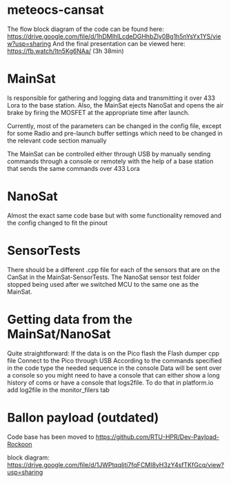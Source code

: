 # meteocs-cansat
The flow block diagram of the code can be found here: https://drive.google.com/file/d/1hDMlhlLcdeDGHhbZly0Bg1h5nYsYx1YS/view?usp=sharing
And the final presentation can be viewed here: https://fb.watch/ltn5Kg6NAa/    (3h 38min)

# MainSat
Is responsible for gathering and logging data and transmitting it over 433 Lora to the base station. Also, the MainSat ejects NanoSat and opens the air brake by firing the MOSFET at the appropriate time after launch.

Currently, most of the parameters can be changed in the config file, except for some Radio and pre-launch buffer settings which need to be changed in the relevant code section manually

The MainSat can be controlled either through USB by manually sending commands through a console or remotely with the help of a base station that sends the same commands over 433 Lora

# NanoSat
Almost the exact same code base but with some functionality removed and the config changed to fit the pinout

# SensorTests
There should be a different .cpp file for each of the sensors that are on the CanSat in the MainSat-SensorTests. The NanoSat sensor test folder stopped being used after we switched MCU to the same one as the MainSat.

# Getting data from the MainSat/NanoSat
Quite straightforward:
  If the data is on the Pico flash the Flash dumper cpp file
  Connect to the Pico through USB
  According to the commands specified in the code type the needed sequence in the console 
  Data will be sent over a console so you might need to have a console that can either show a long history of coms or have a console that logs2file. To do that in platform.io add log2file in the monitor_filers tab

# Ballon payload (outdated)
Code base has been moved to https://github.com/RTU-HPR/Dev-Payload-Rockoon

block diagram: https://drive.google.com/file/d/1JWPtqqIjti7fqFCMI8yH3zY4sfTKfGcq/view?usp=sharing




